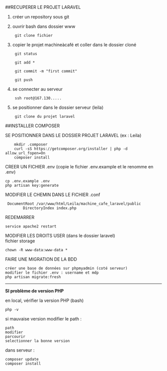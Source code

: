 ##RECUPERER LE PROJET LARAVEL

1. créer un repository sous git 
 
2. ouvrir bash dans dossier www  
        
        git clone fichier

3. copier le projet machineàcafé et coller dans le dossier cloné  

        git status  
        
        git add *  
        
        git commit -m "first commit"
        
        git push
        
4. se connecter au serveur   

        ssh root@167.130.....  
        
5. se positionner dans le dossier serveur (leila)  

        git clone du projet laravel  
    
    
##INSTALLER COMPOSER  

SE POSITIONNER DANS LE DOSSIER PROJET LARAVEL (ex : Leila)  

        mkdir .composer  
        curl -sS https://getcomposer.org/installer | php -d allow_url_fopen=On  
        composer install
    

CREER UN FICHIER .env (copie le fichier .env.example et le renomme en .env)

    cp .env.example .env   
    php artisan key:generate  

MODIFIER LE CHEMIN DANS LE FICHIER .conf   

     DocumentRoot /var/www/html/Leila/machine_cafe_laravel/public
            DirectoryIndex index.php
            
REDEMARRER

	service apache2 restart  
	

MODIFIER LES DROITS USER (dans le dossier laravel)  
fichier storage  
    
    chown -R www-data:www-data *
        	
FAIRE UNE MIGRATION DE LA BDD  

    créer une base de données sur phpmyadmin (coté serveur)
    modifier le fichier .env : username et mdp
    php artisan migrate:fresh  
    
    
----

**SI problème de version PHP**

en local, vérifier la version PHP (bash)

    php -v

si mauvaise version modifier le path : 

    path
    modifier
    parcourir
    selectionner la bonne version
      
dans serveur :  

    composer update
    composer install
    
    

    